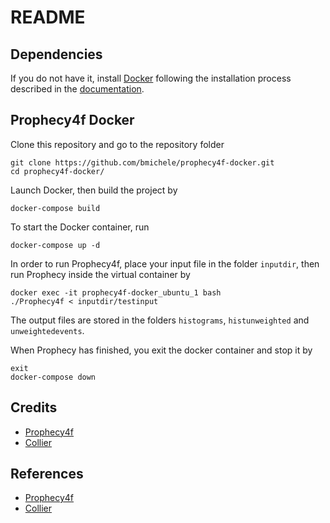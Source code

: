 # README

## Dependencies

If you do not have it, install [Docker](https://www.docker.com) following the installation process described in the [documentation](https://docs.docker.com/install/).

## Prophecy4f Docker

Clone this repository and go to the repository folder

```
git clone https://github.com/bmichele/prophecy4f-docker.git
cd prophecy4f-docker/
```

Launch Docker, then build the project by

```
docker-compose build
```

To start the Docker container, run

```
docker-compose up -d
```

In order to run Prophecy4f, place your input file in the folder `inputdir`, then run Prophecy inside the virtual container by

```
docker exec -it prophecy4f-docker_ubuntu_1 bash
./Prophecy4f < inputdir/testinput
```

The output files are stored in the folders `histograms`, `histunweighted` and `unweightedevents`.

When Prophecy has finished, you exit the docker container and stop it by

```
exit
docker-compose down
```

## Credits

 * [Prophecy4f](https://prophecy4f.hepforge.org)
 * [Collier](https://collier.hepforge.org/index.html)

## References

 * [Prophecy4f](https://prophecy4f.hepforge.org/documentation.html)
 * [Collier](https://collier.hepforge.org/documentation.html)
